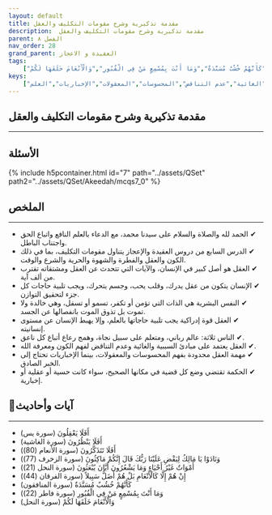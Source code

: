 ```yaml
---
layout: default
title: مقدمة تذكيرية وشرح مقومات التكليف والعقل
description:  مقدمة تذكيرية وشرح مقومات التكليف والعقل
parent: الفصل ٨
nav_order: 28
grand_parent: العقيدة و الاعجاز
tags: 
    ["أَفَلَا يَعْقِلُونَ","أَفَلَا يَنْظُرُونَ","أَفَلَا تَتَذَكَّرُونَ","وَنَادَوْا يَا مَالِكُ لِيَقْضِ عَلَيْنَا رَبُّكَ قَالَ إِنَّكُمْ مَاكِثُونَ","أَمْوَاتٌ غَيْرُ أَحْيَاءٍ وَمَا يَشْعُرُونَ أَيَّانَ يُبْعَثُونَ","إِنْ هُمْ إِلَّا كَالْأَنْعَامِ بَلْ هُمْ أَضَلُّ سَبِيلاً","كَأَنَّهُمْ خُشُبٌ مُسَنَّدَةٌ","وَمَا أَنْتَ بِمُسْمِعٍ مَنْ فِي الْقُبُورِ","وَالْأَنْعَامَ خَلَقَهَا لَكُمْ"]
keys:
    ["العقل","مقومات التكليف","النفس البشرية","السببية","الغائية","عدم التناقض","المحسوسات","المعقولات","الإخباريات","العلم"]
---
```

## ‏مقدمة تذكيرية وشرح مقومات التكليف والعقل
***
## الأسئلة 
{% include h5pcontainer.html id="7" path="../assets/QSet" path2="../assets/QSet/Akeedah/mcqs7_0" %}
## الملخص
***
- ‏✔ الحمد لله والصلاة والسلام على سيدنا محمد، مع الدعاء بالعلم النافع واتباع الحق واجتناب الباطل. 
- ‏✔ الدرس السابع من دروس العقيدة والإعجاز يتناول مقومات التكليف، بما في ذلك الكون والعقل والفطرة والشهوة والحرية والشرع والوقت. 
- ‏✔ العقل هو أصل كبير في الإنسان، والآيات التي تتحدث عن العقل ومشتقاته تقترب من ألف آية. 
- ‏✔ الإنسان يتكون من عقل يدرك، وقلب يحب، وجسم يتحرك، ويجب تلبية حاجات كل جزء لتحقيق التوازن. 
- ‏✔ النفس البشرية هي الذات التي تؤمن أو تكفر، تسمو أو تسفل، وهي خالدة ولا تموت بل تذوق الموت بانفصالها عن الجسد. 
- ‏✔ العقل قوة إدراكية يجب تلبية حاجاتها بالعلم، وإلا يهبط الإنسان عن مستوى إنسانيته. 
- ‏✔ الناس ثلاثة: عالم رباني، ومتعلم على سبيل نجاة، وهمج رعاع أتباع كل ناعق. 
- ‏✔ العقل يعتمد على مبادئ السببية والغائية وعدم التناقض لفهم الكون ومعرفة الله. 
- ‏✔ مهمة العقل محدودة بفهم المحسوسات والمعقولات، بينما الإخباريات تحتاج إلى الخبر الصادق. 
- ‏✔ الحكمة تقتضي وضع كل قضية في مكانها الصحيح، سواء كانت حسية أو عقلية أو إخبارية. 

## 📜آيات وأحاديث
***
- ‏أَفَلَا يَعْقِلُونَ (سورة يس)
- ‏أَفَلَا يَنْظُرُونَ (سورة الغاشية)
- ‏أَفَلَا تَتَذَكَّرُونَ (سورة الأنعام (80))
- ‏وَنَادَوْا يَا مَالِكُ لِيَقْضِ عَلَيْنَا رَبُّكَ قَالَ إِنَّكُمْ مَاكِثُونَ (سورة الزخرف (77))
- ‏أَمْوَاتٌ غَيْرُ أَحْيَاءٍ وَمَا يَشْعُرُونَ أَيَّانَ يُبْعَثُونَ (سورة النحل (21))
- ‏إِنْ هُمْ إِلَّا كَالْأَنْعَامِ بَلْ هُمْ أَضَلُّ سَبِيلاً (سورة الفرقان (44))
- ‏كَأَنَّهُمْ خُشُبٌ مُسَنَّدَةٌ (سورة المنافقون)
- ‏وَمَا أَنْتَ بِمُسْمِعٍ مَنْ فِي الْقُبُورِ (سورة فاطر (22))
- ‏وَالْأَنْعَامَ خَلَقَهَا لَكُمْ (سورة النحل)

